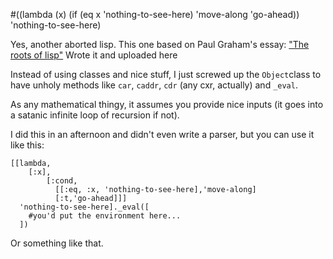 #((lambda (x) (if (eq x 'nothing-to-see-here) 'move-along 'go-ahead)) 'nothing-to-see-here)

Yes, another aborted lisp. This one based on Paul Graham's essay: 
["The roots of lisp"](http://www.paulgraham.com/rootsoflisp.html)
Wrote it and uploaded here

Instead of using classes and nice stuff, I just screwed up the `Object`class to have
unholy methods like `car`, `caddr`, `cdr` (any cxr, actually) and `_eval`.

As any mathematical thingy, it assumes you provide nice inputs (it goes into a satanic
infinite loop of recursion if not).

I did this in an afternoon and didn't even write a parser, but you can use it like this:

    [[lambda,
        [:x],
            [:cond,
              [[:eq, :x, 'nothing-to-see-here],'move-along]
              [:t,'go-ahead]]]
      'nothing-to-see-here]._eval([
        #you'd put the environment here...
      ])

Or something like that.
